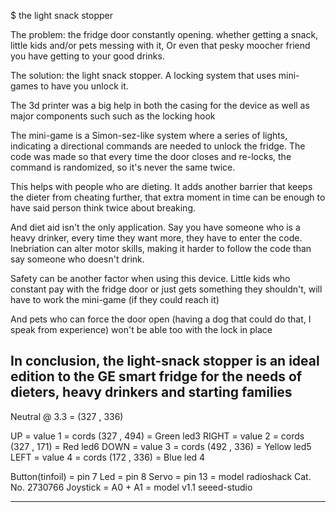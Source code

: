 $ the light snack stopper

The problem: the fridge door constantly opening. whether getting a snack, little kids and/or pets messing with it, Or even that pesky moocher friend you have getting to your good drinks. 

The solution: the light snack stopper. A locking system that uses mini- games to have you unlock it.

The 3d printer was a big help in both the casing for the device as well as major components such such as the locking hook 

The mini-game is a Simon-sez-like system where a series of lights, indicating a directional commands are needed to unlock the fridge. The code was made so that every time the door closes and re-locks, the command is randomized, so it's never the same twice. 

This helps with people who are dieting. It adds another barrier that keeps the dieter from cheating further, that extra moment in time can be enough to have said person think twice about breaking. 

And diet aid isn't the only application. Say you have someone who is a heavy drinker, every time they want more, they have to enter the code. Inebriation can alter motor skills, making it harder to follow the code than say someone who doesn't drink. 

Safety can be another factor when using this device. Little kids who constant pay with the fridge door or just gets something they shouldn't, will have to work the mini-game (if they could reach it) 

And pets who can force the door open (having a dog that could do that, I speak from experience) won't be able too with the lock in place

In conclusion, the light-snack stopper is an ideal edition to the GE smart fridge for the needs of dieters, heavy drinkers and starting families 
---------------------------
 Neutral @ 3.3 = (327 , 336)
 
 UP    = value 1 = cords (327 , 494) = Green led3
 RIGHT = value 2 = cords (327 , 171) = Red led6 
 DOWN  = value 3 = cords (492 , 336) = Yellow led5
 LEFT  = value 4 = cords (172 , 336) = Blue led 4

 Button(tinfoil) = pin 7 
 Led = pin 8 
 Servo = pin 13      = model radioshack Cat. No. 2730766
 Joystick = A0 + A1  = model v1.1 seeed-studio
 
---------------------------

